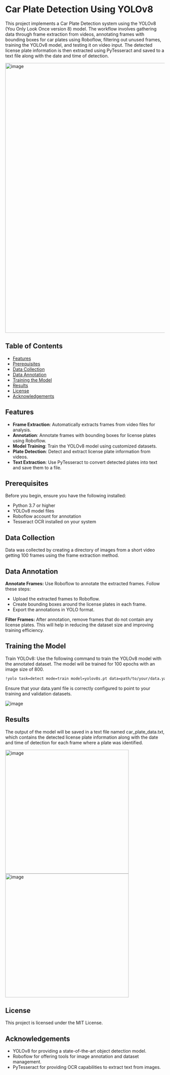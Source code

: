 # Car Plate Detection Using YOLOv8  

This project implements a Car Plate Detection system using the YOLOv8 (You Only Look Once version 8) model. The workflow involves gathering data through frame extraction from videos, annotating frames with bounding boxes for car plates using Roboflow, filtering out unused frames, training the YOLOv8 model, and testing it on video input. The detected license plate information is then extracted using PyTesseract and saved to a text file along with the date and time of detection.  

<img src="https://github.com/user-attachments/assets/dda06c4f-a00c-4af3-88b8-06baa14397a7" alt="image" width="850" height="850" />

## Table of Contents  

- [Features](#features)  
- [Prerequisites](#prerequisites)  
- [Data Collection](#data-collection)  
- [Data Annotation](#data-annotation)  
- [Training the Model](#training-the-model)  
- [Results](#results)  
- [License](#license)  
- [Acknowledgements](#acknowledgements)  

## Features  

- **Frame Extraction**: Automatically extracts frames from video files for analysis.  
- **Annotation**: Annotate frames with bounding boxes for license plates using Roboflow.  
- **Model Training**: Train the YOLOv8 model using customized datasets.  
- **Plate Detection**: Detect and extract license plate information from videos.  
- **Text Extraction**: Use PyTesseract to convert detected plates into text and save them to a file.  

## Prerequisites  

Before you begin, ensure you have the following installed:  

- Python 3.7 or higher
- YOLOv8 model files
- Roboflow account for annotation
- Tesseract OCR installed on your system

## Data Collection

Data was collected by creating a directory of images from a short video getting 100 frames using the frame extraction method.

## Data Annotation

**Annotate Frames:** Use Roboflow to annotate the extracted frames. Follow these steps:

- Upload the extracted frames to Roboflow.
- Create bounding boxes around the license plates in each frame.
- Export the annotations in YOLO format.

**Filter Frames:** After annotation, remove frames that do not contain any license plates. This will help in reducing the dataset size and improving training efficiency.

## Training the Model

Train YOLOv8: Use the following command to train the YOLOv8 model with the annotated dataset. The model will be trained for 100 epochs with an image size of 800.

```bash
!yolo task=detect mode=train model=yolov8s.pt data=path/to/your/data.yaml epochs=100 imgsz=800 plots=True
```
Ensure that your data.yaml file is correctly configured to point to your training and validation datasets.

![image](https://github.com/user-attachments/assets/2d538e7e-fb7d-4b18-a348-b15cdf2af420)

## Results

The output of the model will be saved in a text file named car_plate_data.txt, which contains the detected license plate information along with the date and time of detection for each frame where a plate was identified.

<img src="https://github.com/user-attachments/assets/37463ae1-d1cd-4b26-98ef-c71a8d23b320" alt="image" width="390" height="390" />
<img src="https://github.com/user-attachments/assets/dae8a091-a297-46a9-ae8c-724b06995004" alt="image" width="390" height="390" />

## License

This project is licensed under the MIT License.

## Acknowledgements

- YOLOv8 for providing a state-of-the-art object detection model.
- Roboflow for offering tools for image annotation and dataset management.
- PyTesseract for providing OCR capabilities to extract text from images.
